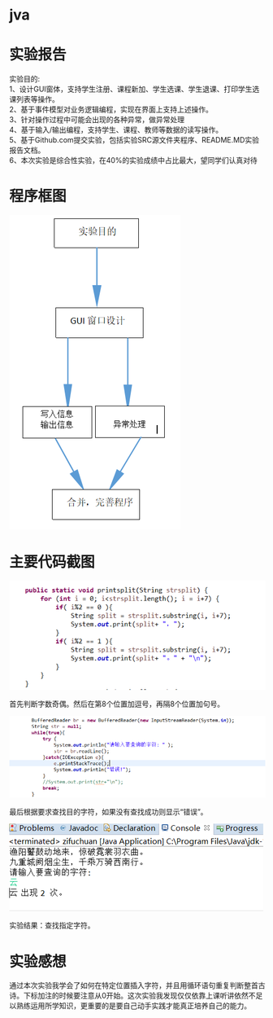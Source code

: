 # jva
实验报告<br>
=========

实验目的:<br>
1、设计GUI窗体，支持学生注册、课程新加、学生选课、学生退课、打印学生选课列表等操作。<br>
2、基于事件模型对业务逻辑编程，实现在界面上支持上述操作。<br>
3、针对操作过程中可能会出现的各种异常，做异常处理<br>
4、基于输入/输出编程，支持学生、课程、教师等数据的读写操作。<br>
5、基于Github.com提交实验，包括实验SRC源文件夹程序、README.MD实验报告文档。<br>
6、本次实验是综合性实验，在40%的实验成绩中占比最大，望同学们认真对待<br>

程序框图<br>
==========

![Image discription](https://github.com/lxy210bipt/jva/blob/master/%E6%9D%8E%E6%97%AD%E6%B4%8B.jpg.PNG)

主要代码截图<br>
=========

![Image discription](https://github.com/lxy210bipt/jva/blob/master/%E6%88%AA%E5%9B%BElxy1.PNG)




首先判断字数奇偶。然后在第8个位置加逗号，再隔8个位置加句号。<br>


![Image discription](https://github.com/lxy210bipt/jva/blob/master/lxy.PNG)

最后根据要求查找目的字符，如果没有查找成功则显示“错误”。

![Image discription](https://github.com/lxy210bipt/jva/blob/master/%E7%BB%93%E6%9E%9C.PNG)

实验结果：查找指定字符。

实验感想<br>
==========

通过本次实验我学会了如何在特定位置插入字符，并且用循环语句重复判断整首古诗。下标加注的时候要注意从0开始。这次实验我发现仅仅依靠上课听讲依然不足以熟练运用所学知识，更重要的是要自己动手实践才能真正培养自己的能力。
